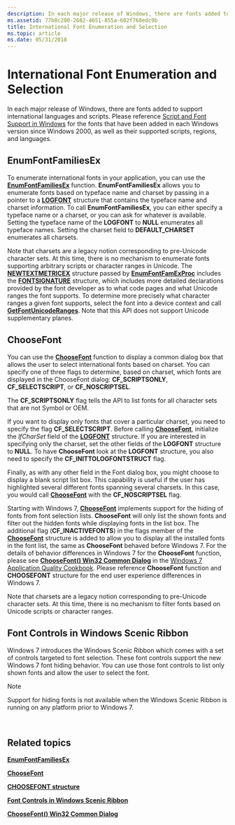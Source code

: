 ```yaml
---
description: In each major release of Windows, there are fonts added to support international languages and scripts.
ms.assetid: 77b8c200-2682-4651-855a-602f768edc9b
title: International Font Enumeration and Selection
ms.topic: article
ms.date: 05/31/2018
---
```


# International Font Enumeration and Selection

In each major release of Windows, there are fonts added to support international languages and scripts. Please reference [Script and Font Support in Windows](https://msdn.microsoft.com/globalization/mt791278) for the fonts that have been added in each Windows version since Windows 2000, as well as their supported scripts, regions, and languages.

## EnumFontFamiliesEx

To enumerate international fonts in your application, you can use the [**EnumFontFamiliesEx**](/windows/win32/api/wingdi/nf-wingdi-enumfontfamiliesexa) function. **EnumFontFamiliesEx** allows you to enumerate fonts based on typeface name and charset by passing in a pointer to a [**LOGFONT**](/windows/win32/api/wingdi/ns-wingdi-logfonta) structure that contains the typeface name and charset information. To call **EnumFontFamiliesEx**, you can either specify a typeface name or a charset, or you can ask for whatever is available. Setting the typeface name of the **LOGFONT** to **NULL** enumerates all typeface names. Setting the charset field to **DEFAULT\_CHARSET** enumerates all charsets.

Note that charsets are a legacy notion corresponding to pre-Unicode character sets. At this time, there is no mechanism to enumerate fonts supporting arbitrary scripts or character ranges in Unicode. The [**NEWTEXTMETRICEX**](/windows/win32/api/wingdi/ns-wingdi-newtextmetricexa) structure passed by [**EnumFontFamExProc**](/previous-versions//dd162618(v=vs.85)) includes the [**FONTSIGNATURE**](/windows/win32/api/wingdi/ns-wingdi-fontsignature) structure, which includes more detailed declarations provided by the font developer as to what code pages and what Unicode ranges the font supports. To determine more precisely what character ranges a given font supports, select the font into a device context and call [**GetFontUnicodeRanges**](/windows/win32/api/wingdi/nf-wingdi-getfontunicoderanges). Note that this API does not support Unicode supplementary planes.

## ChooseFont

You can use the [**ChooseFont**](/previous-versions/windows/desktop/legacy/ms646914(v=vs.85)) function to display a common dialog box that allows the user to select international fonts based on charset. You can specify one of three flags to determine, based on charset, which fonts are displayed in the ChooseFont dialog: **CF\_SCRIPTSONLY**, **CF\_SELECTSCRIPT**, or **CF\_NOSCRIPTSEL**.

The **CF\_SCRIPTSONLY** flag tells the API to list fonts for all character sets that are not Symbol or OEM.

If you want to display only fonts that cover a particular charset, you need to specify the flag **CF\_SELECTSCRIPT**. Before calling [**ChooseFont**](/previous-versions/windows/desktop/legacy/ms646914(v=vs.85)), initialize the *lfCharSet* field of the [**LOGFONT**](/windows/win32/api/wingdi/ns-wingdi-logfonta) structure. If you are interested in specifying only the charset, set the other fields of the **LOGFONT** structure to **NULL**. To have **ChooseFont** look at the **LOGFONT** structure, you also need to specify the **CF\_INITTOLOGFONTSTRUCT** flag.

Finally, as with any other field in the Font dialog box, you might choose to display a blank script list box. This capability is useful if the user has highlighted several different fonts spanning several charsets. In this case, you would call [**ChooseFont**](/previous-versions/windows/desktop/legacy/ms646914(v=vs.85)) with the **CF\_NOSCRIPTSEL** flag.

Starting with Windows 7, [**ChooseFont**](/previous-versions/windows/desktop/legacy/ms646914(v=vs.85)) implements support for the hiding of fonts from font selection lists. **ChooseFont** will only list the shown fonts and filter out the hidden fonts while displaying fonts in the list box. The additional flag (**CF\_INACTIVEFONTS**) in the flags member of the [**ChooseFont**](/previous-versions/windows/desktop/legacy/ms646914(v=vs.85)) structure is added to allow you to display all the installed fonts in the font list, the same as **ChooseFont** behaved before Windows 7. For the details of behavior differences in Windows 7 for the **ChooseFont** function, please see [**ChooseFont() Win32 Common Dialog**](../win7appqual/choosefont-win32-common-dialog.md) in the [Windows 7 Application Quality Cookbook](../win7appqual/windows-7-application-quality-cookbook.md). Please reference **ChooseFont** function and **CHOOSEFONT** structure for the end user experience differences in Windows 7.

Note that charsets are a legacy notion corresponding to pre-Unicode character sets. At this time, there is no mechanism to filter fonts based on Unicode scripts or character ranges.

## Font Controls in Windows Scenic Ribbon

Windows 7 introduces the Windows Scenic Ribbon which comes with a set of controls targeted to font selection. These font controls support the new Windows 7 font hiding behavior. You can use those font controls to list only shown fonts and allow the user to select the font.

> [!Note]  
> Support for hiding fonts is not available when the Windows Scenic Ribbon is running on any platform prior to Windows 7.

 

## Related topics

<dl> <dt>

[**EnumFontFamiliesEx**](/windows/win32/api/wingdi/nf-wingdi-enumfontfamiliesexa)
</dt> <dt>

[**ChooseFont**](/previous-versions/windows/desktop/legacy/ms646914(v=vs.85))
</dt> <dt>

[**CHOOSEFONT structure**](/windows/win32/api/commdlg/ns-commdlg-choosefonta)
</dt> <dt>

[**Font Controls in Windows Scenic Ribbon**](../windowsribbon/windowsribbon-element-fontcontrol.md)
</dt> <dt>

[**ChooseFont() Win32 Common Dialog**](../win7appqual/choosefont-win32-common-dialog.md)
</dt> </dl>

 

 

